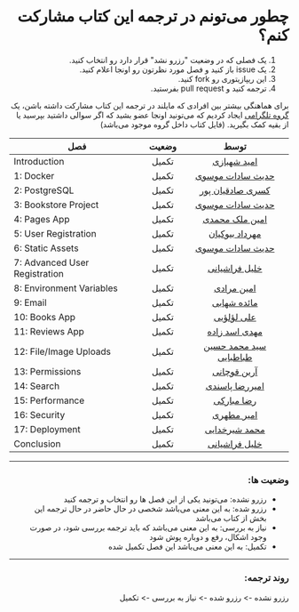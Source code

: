 <h1 dir="rtl">چطور می‌تونم در ترجمه این کتاب مشارکت کنم؟</h1>

<ol dir="rtl">
    <li>یک فصلی که در وضعیت "رزرو نشد" قرار دارد رو انتخاب کنید.</li>
    <li>یک issue باز کنید و فصل مورد نظرتون رو اونجا اعلام کنید.</li>
    <li>این ریپازیتوری رو fork کنید.</li>
    <li>ترجمه کنید و pull request بفرستید.</li>
</ol>


<p dir="rtl">
برای هماهنگی بیشتر بین افرادی که مایلند در ترجمه این کتاب مشارکت داشته باشن، یک <a href="https://t.me/ftg_iran">گروه تلگرامی</a> ایجاد کردیم که می‌تونید اونجا عضو بشید که اگر سوالی داشتید بپرسید یا از بقیه کمک بگیرید. (فایل کتاب داخل گروه موجود می‌باشد)
</p>

| فصل                           |   وضعیت  | توسط |
|-------------------------------|:--------:|:----:|
| Introduction                  | تکمیل |   <a href="https://github.com/themaximalist">امید شهبازی</a>  |
| 1: Docker                     | تکمیل |   <a href="https://github.com/cemusavi">حدیث سادات موسوی</a>  |
| 2: PostgreSQL                 | تکمیل |   <a href="https://github.com/Kasra1377">کسری صادقیان پور</a>  |
| 3: Bookstore Project          | تکمیل |   <a href="https://github.com/cemusavi">حدیث سادات موسوی</a>  |
| 4: Pages App                  | تکمیل |   <a href="https://github.com/Aminmalek">امین ملک محمدی</a>  |
| 5: User Registration          | تکمیل |   <a href="https://github.com/mehrdadbn9">مهرداد بیوکیان</a>  |
| 6: Static Assets              | تکمیل |   <a href="https://github.com/cemusavi">حدیث سادات موسوی</a>  |
| 7: Advanced User Registration | تکمیل |   <a href="https://github.com/khalil-farashiani">خلیل فراشیانی</a>  |
| 8: Environment Variables      | تکمیل |   <a href="https://github.com/aminmoradim">امین مرادی</a>  |
| 9: Email                      | تکمیل |   <a href="https://github.com/mashahabi15">مائده شهابی</a>  |
| 10: Books App                 | تکمیل |   <a href="https://github.com/aliloloee">علی لؤلؤیی</a>  |
| 11: Reviews App               | تکمیل |   <a href="https://github.com/mahdi-asadzadeh">مهدی اسد زاده</a>  |
| 12: File/Image Uploads        | تکمیل |   <a href="https://github.com/smhtbtb">سید محمد حسین طباطبایی</a>  |
| 13: Permissions               | تکمیل |   <a href="https://github.com/arianghoochani">آرین قوچانی</a>  |
| 14: Search                    | تکمیل |   <a href="https://github.com/amirpsd">امیررضا پاسندی</a>  |
| 15: Performance               | تکمیل |   <a href="https://github.com/MrRezoo">رضا مبارکی</a>  |
| 16: Security                  | تکمیل |   <a href="https://github.com/mthri">امیر مطهری</a>  |
| 17: Deployment                | تکمیل |   <a href="https://github.com/Mimshimzim">محمد شیرخدایی</a>  |
| Conclusion                    | تکمیل |   <a href="https://github.com/khalil-farashiani">خلیل فراشیانی</a>  |

---

<h3 dir="rtl">
وضعیت ها:
</h3>

<ul dir="rtl">
    <li>رزرو نشده: می‌تونید یکی از این فصل ها رو انتخاب و ترجمه کنید</li>
    <li>رزرو شده: به این معنی می‌باشد شخصی در حال حاضر در حال ترجمه این بخش از کتاب می‌باشد</li>
    <li>نیاز به بررسی: به این معنی می‌باشد که باید ترجمه بررسی شود، در صورت وجود اشکال، رفع و دوباره پوش شود</li>
    <li>تکمیل: به این معنی می‌باشد این فصل تکمیل شده</li>
</ul>

---

<h3 dir="rtl">
روند ترجمه:
</h3>
<p dir="rtl">
رزرو نشده -> رزرو شده -> نیاز به بررسی -> تکمیل
</p>
